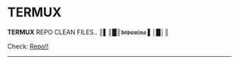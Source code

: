 # TERMUX
**TERMUX** REPO CLEAN FILES.. ║▌║█║𝖉𝖔𝖕𝖆𝖒𝖎𝖓𝖆 ▌│█│║

Check: [Repo!!](https://yanlimeng.github.io/TERMUX) 

<hr>
